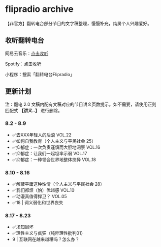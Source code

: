 # flipradio archive
【非官方】翻转电台部分节目的文字稿整理，慢慢补充，纯属个人兴趣爱好。

## 收听翻转电台
网易云音乐：[点击收听](https://music.163.com/#/djradio?id=349379092)

Spotify：[点击收听](https://open.spotify.com/show/6O2YwvuGpP2y17SpC8MM5s?si=8vmizJG5TiiyGp777xxftg)

小程序：搜索「翻转电台Flipradio」

## 更新计划

注：翻电 2.0 文稿内配有文稿对应的节目讲义页数提示。如不需要，请使用正则匹配式 **【讲义..】** 进行删除。

### 8.2 - 8.9 
- ✅️去XXX年轻人的后浪 VOL.22
- ✅️如何自我教育（个人主义与平民社会 25）
- ✅️抑郁症：一次负责谨慎而大胆地洞察 VOL.16
- ✅️抑郁症：让我们一起坦率示弱 VOL.17
- ✅️抑郁症：一种领会世界地整体抉择 VOL.18

### 8.10 - 8.16
- ✅️解蔽平庸这种性情（个人主义与平民社会 28）
- ✅️我们都烦（怕）优越感 VOL.10
- ✅️动漫真值得捍卫？ VOL.05
- ✅️18 | 词义弱化和世界丧失

### 8.17 - 8.23
- ✅️求知崩坏
- ✅️理性主义与疯狂（纯粹理性批判01）
- 9 | 互联网在越来越糟吗？怎么办？
